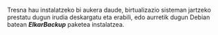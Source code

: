Tresna hau instalatzeko bi aukera daude, birtualizazio sisteman jartzeko prestatu dugun irudia deskargatu eta erabili, edo aurretik dugun Debian batean ***ElkarBackup*** paketea instalatzea.
